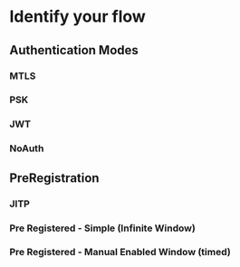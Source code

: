 # Identify your flow

## Authentication Modes

### MTLS
### PSK
### JWT
### NoAuth

## PreRegistration

### JITP
### Pre Registered - Simple (Infinite Window)
### Pre Registered - Manual Enabled Window (timed)